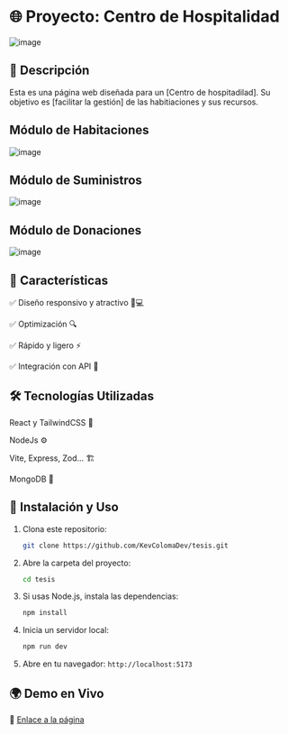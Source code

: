 # 🌐 Proyecto: Centro de Hospitalidad

![image](https://github.com/user-attachments/assets/63711596-4756-4bca-9c42-e4c92c4a1a8c)

## 📄 Descripción

Esta es una página web diseñada para un [Centro de hospitadilad]. Su objetivo es [facilitar la gestión] de las habitiaciones y sus recursos.

## Módulo de Habitaciones

![image](https://github.com/user-attachments/assets/2946a8e2-28ce-4e96-90d3-cd8c47148f5b)

## Módulo de Suministros

![image](https://github.com/user-attachments/assets/b90854ae-a86e-422c-89b2-5e1d9d62f39c)

## Módulo de Donaciones

![image](https://github.com/user-attachments/assets/72ecafb2-280b-4359-bb48-2a0de38b192f)

## 🎯 Características

✅ Diseño responsivo y atractivo 📱💻

✅ Optimización 🔍

✅ Rápido y ligero ⚡

✅ Integración con API 📡

## 🛠️ Tecnologías Utilizadas

React y TailwindCSS 🎨

NodeJs ⚙️

Vite, Express, Zod...  🏗️

MongoDB 💾


## 🚀 Instalación y Uso
1. Clona este repositorio:
   ```bash
   git clone https://github.com/KevColomaDev/tesis.git
   ```
2. Abre la carpeta del proyecto:
   ```bash
   cd tesis
   ```
3. Si usas Node.js, instala las dependencias:
   ```bash
   npm install
   ```
4. Inicia un servidor local:
   ```bash
   npm run dev
   ```
5. Abre en tu navegador: `http://localhost:5173`

## 🌍 Demo en Vivo
🔗 [Enlace a la página](https://centrodehospitalidad.netlify.app)



